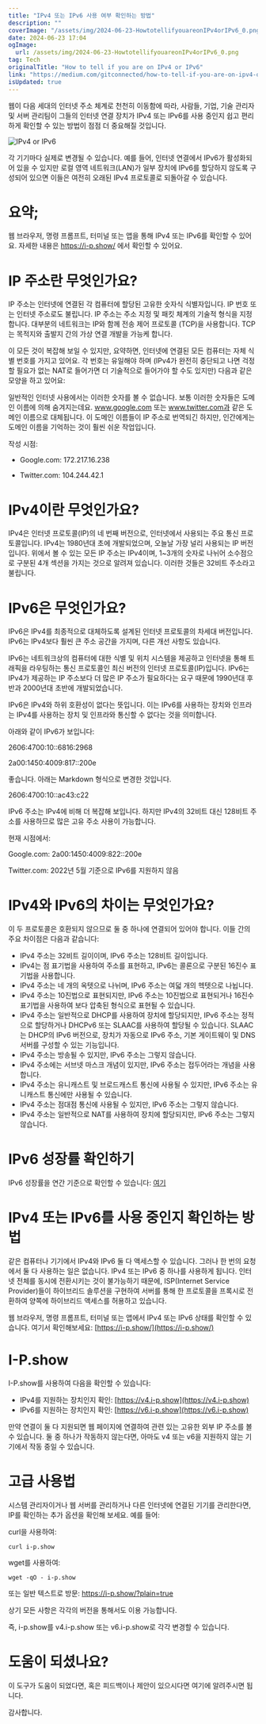 ```yaml
---
title: "IPv4 또는 IPv6 사용 여부 확인하는 방법"
description: ""
coverImage: "/assets/img/2024-06-23-HowtotellifyouareonIPv4orIPv6_0.png"
date: 2024-06-23 17:04
ogImage:
  url: /assets/img/2024-06-23-HowtotellifyouareonIPv4orIPv6_0.png
tag: Tech
originalTitle: "How to tell if you are on IPv4 or IPv6"
link: "https://medium.com/gitconnected/how-to-tell-if-you-are-on-ipv4-or-ipv6-1f33d8a1bf06"
isUpdated: true
---
```


웹이 다음 세대의 인터넷 주소 체계로 천천히 이동함에 따라, 사람들, 기업, 기술 관리자 및 서버 관리팀이 그들의 인터넷 연결 장치가 IPv4 또는 IPv6를 사용 중인지 쉽고 편리하게 확인할 수 있는 방법이 점점 더 중요해질 것입니다.

![IPv4 or IPv6](/assets/img/2024-06-23-HowtotellifyouareonIPv4orIPv6_0.png)

각 기기마다 실제로 변경될 수 있습니다. 예를 들어, 인터넷 연결에서 IPv6가 활성화되어 있을 수 있지만 로컬 영역 네트워크(LAN)가 일부 장치에 IPv6를 할당하지 않도록 구성되어 있으면 이들은 여전히 오래된 IPv4 프로토콜로 되돌아갈 수 있습니다.

# 요약;

<!-- cozy-coder - 수평 -->

<ins class="adsbygoogle"
     style="display:block"
     data-ad-client="ca-pub-4877378276818686"
     data-ad-slot="1107185301"
     data-ad-format="auto"
     data-full-width-responsive="true"></ins>

<script>
     (adsbygoogle = window.adsbygoogle || []).push({});
</script>

웹 브라우저, 명령 프롬프트, 터미널 또는 앱을 통해 IPv4 또는 IPv6를 확인할 수 있어요. 자세한 내용은 https://i-p.show/ 에서 확인할 수 있어요.

# IP 주소란 무엇인가요?

IP 주소는 인터넷에 연결된 각 컴퓨터에 할당된 고유한 숫자식 식별자입니다. IP 번호 또는 인터넷 주소로도 불립니다. IP 주소는 주소 지정 및 패킷 체계의 기술적 형식을 지정합니다. 대부분의 네트워크는 IP와 함께 전송 제어 프로토콜 (TCP)을 사용합니다. TCP는 목적지와 출발지 간의 가상 연결 개발을 가능케 합니다.

이 모든 것이 복잡해 보일 수 있지만, 요약하면, 인터넷에 연결된 모든 컴퓨터는 자체 식별 번호를 가지고 있어요. 각 번호는 유일해야 하며 (IPv4가 완전히 중단되고 나면 걱정할 필요가 없는 NAT로 들어가면 더 기술적으로 들어가야 할 수도 있지만) 다음과 같은 모양을 하고 있어요:

<!-- cozy-coder - 수평 -->

<ins class="adsbygoogle"
     style="display:block"
     data-ad-client="ca-pub-4877378276818686"
     data-ad-slot="1107185301"
     data-ad-format="auto"
     data-full-width-responsive="true"></ins>

<script>
     (adsbygoogle = window.adsbygoogle || []).push({});
</script>

일반적인 인터넷 사용에서는 이러한 숫자를 볼 수 없습니다. 보통 이러한 숫자들은 도메인 이름에 의해 숨겨지는데요. www.google.com 또는 www.twitter.com과 같은 도메인 이름으로 대체됩니다. 이 도메인 이름들이 IP 주소로 번역되긴 하지만, 인간에게는 도메인 이름을 기억하는 것이 훨씬 쉬운 작업입니다.

<!-- cozy-coder - 수평 -->

<ins class="adsbygoogle"
     style="display:block"
     data-ad-client="ca-pub-4877378276818686"
     data-ad-slot="1107185301"
     data-ad-format="auto"
     data-full-width-responsive="true"></ins>

<script>
     (adsbygoogle = window.adsbygoogle || []).push({});
</script>

작성 시점:

- Google.com: 172.217.16.238

- Twitter.com: 104.244.42.1

# IPv4이란 무엇인가요?

<!-- cozy-coder - 수평 -->

<ins class="adsbygoogle"
     style="display:block"
     data-ad-client="ca-pub-4877378276818686"
     data-ad-slot="1107185301"
     data-ad-format="auto"
     data-full-width-responsive="true"></ins>

<script>
     (adsbygoogle = window.adsbygoogle || []).push({});
</script>

IPv4은 인터넷 프로토콜(IP)의 네 번째 버전으로, 인터넷에서 사용되는 주요 통신 프로토콜입니다. IPv4는 1980년대 초에 개발되었으며, 오늘날 가장 널리 사용되는 IP 버전입니다. 위에서 볼 수 있는 모든 IP 주소는 IPv4이며, 1~3개의 숫자로 나뉘어 소수점으로 구분된 4개 섹션을 가지는 것으로 알려져 있습니다. 이러한 것들은 32비트 주소라고 불립니다.

# IPv6은 무엇인가요?

IPv6은 IPv4를 최종적으로 대체하도록 설계된 인터넷 프로토콜의 차세대 버전입니다. IPv6는 IPv4보다 훨씬 큰 주소 공간을 가지며, 다른 개선 사항도 있습니다.

IPv6는 네트워크상의 컴퓨터에 대한 식별 및 위치 시스템을 제공하고 인터넷을 통해 트래픽을 라우팅하는 통신 프로토콜인 최신 버전의 인터넷 프로토콜(IP)입니다. IPv6는 IPv4가 제공하는 IP 주소보다 더 많은 IP 주소가 필요하다는 요구 때문에 1990년대 후반과 2000년대 초반에 개발되었습니다.

<!-- cozy-coder - 수평 -->

<ins class="adsbygoogle"
     style="display:block"
     data-ad-client="ca-pub-4877378276818686"
     data-ad-slot="1107185301"
     data-ad-format="auto"
     data-full-width-responsive="true"></ins>

<script>
     (adsbygoogle = window.adsbygoogle || []).push({});
</script>

IPv6은 IPv4와 하위 호환성이 없다는 뜻입니다. 이는 IPv6를 사용하는 장치와 인프라는 IPv4를 사용하는 장치 및 인프라와 통신할 수 없다는 것을 의미합니다.

아래와 같이 IPv6가 보입니다:

2606:4700:10::6816:2968

2a00:1450:4009:817::200e

<!-- cozy-coder - 수평 -->

<ins class="adsbygoogle"
     style="display:block"
     data-ad-client="ca-pub-4877378276818686"
     data-ad-slot="1107185301"
     data-ad-format="auto"
     data-full-width-responsive="true"></ins>

<script>
     (adsbygoogle = window.adsbygoogle || []).push({});
</script>

좋습니다. 아래는 Markdown 형식으로 변경한 것입니다.

2606:4700:10::ac43:c22

IPv6 주소는 IPv4에 비해 더 복잡해 보입니다. 하지만 IPv4의 32비트 대신 128비트 주소를 사용하므로 많은 고유 주소 사용이 가능합니다.

현재 시점에서:

Google.com: 2a00:1450:4009:822::200e

<!-- cozy-coder - 수평 -->

<ins class="adsbygoogle"
     style="display:block"
     data-ad-client="ca-pub-4877378276818686"
     data-ad-slot="1107185301"
     data-ad-format="auto"
     data-full-width-responsive="true"></ins>

<script>
     (adsbygoogle = window.adsbygoogle || []).push({});
</script>

Twitter.com: 2022년 5월 기준으로 IPv6를 지원하지 않음

# IPv4와 IPv6의 차이는 무엇인가요?

이 두 프로토콜은 호환되지 않으므로 둘 중 하나에 연결되어 있어야 합니다. 이들 간의 주요 차이점은 다음과 같습니다:

- IPv4 주소는 32비트 길이이며, IPv6 주소는 128비트 길이입니다.
- IPv4는 점 표기법을 사용하여 주소를 표현하고, IPv6는 콜론으로 구분된 16진수 표기법을 사용합니다.
- IPv4 주소는 네 개의 옥텟으로 나뉘며, IPv6 주소는 여덟 개의 헥텟으로 나뉩니다.
- IPv4 주소는 10진법으로 표현되지만, IPv6 주소는 10진법으로 표현되거나 16진수 표기법을 사용하여 보다 압축된 형식으로 표현될 수 있습니다.
- IPv4 주소는 일반적으로 DHCP를 사용하여 장치에 할당되지만, IPv6 주소는 정적으로 할당하거나 DHCPv6 또는 SLAAC를 사용하여 할당될 수 있습니다. SLAAC는 DHCP의 IPv6 버전으로, 장치가 자동으로 IPv6 주소, 기본 게이트웨이 및 DNS 서버를 구성할 수 있는 기능입니다.
- IPv4 주소는 방송될 수 있지만, IPv6 주소는 그렇지 않습니다.
- IPv4 주소에는 서브넷 마스크 개념이 있지만, IPv6 주소는 접두어라는 개념을 사용합니다.
- IPv4 주소는 유니캐스트 및 브로드캐스트 통신에 사용될 수 있지만, IPv6 주소는 유니캐스트 통신에만 사용될 수 있습니다.
- IPv4 주소는 점대점 통신에 사용될 수 있지만, IPv6 주소는 그렇지 않습니다.
- IPv4 주소는 일반적으로 NAT를 사용하여 장치에 할당되지만, IPv6 주소는 그렇지 않습니다.

<!-- cozy-coder - 수평 -->

<ins class="adsbygoogle"
     style="display:block"
     data-ad-client="ca-pub-4877378276818686"
     data-ad-slot="1107185301"
     data-ad-format="auto"
     data-full-width-responsive="true"></ins>

<script>
     (adsbygoogle = window.adsbygoogle || []).push({});
</script>

# IPv6 성장률 확인하기

IPv6 성장률을 연간 기준으로 확인할 수 있습니다: [여기](https://www.google.com/intl/en/ipv6/statistics.html)

# IPv4 또는 IPv6를 사용 중인지 확인하는 방법

같은 컴퓨터나 기기에서 IPv4와 IPv6 둘 다 액세스할 수 있습니다. 그러나 한 번의 요청에서 둘 다 사용하는 일은 없습니다. IPv4 또는 IPv6 중 하나를 사용하게 됩니다. 인터넷 전체를 동시에 전환시키는 것이 불가능하기 때문에, ISP(Internet Service Provider)들이 하이브리드 솔루션을 구현하여 서버를 통해 한 프로토콜을 프록시로 전환하여 양쪽에 하이브리드 액세스를 허용하고 있습니다.

<!-- cozy-coder - 수평 -->

<ins class="adsbygoogle"
     style="display:block"
     data-ad-client="ca-pub-4877378276818686"
     data-ad-slot="1107185301"
     data-ad-format="auto"
     data-full-width-responsive="true"></ins>

<script>
     (adsbygoogle = window.adsbygoogle || []).push({});
</script>

웹 브라우저, 명령 프롬프트, 터미널 또는 앱에서 IPv4 또는 IPv6 상태를 확인할 수 있습니다. 여기서 확인해보세요: [https://i-p.show/](https://i-p.show/)

# I-P.show

I-P.show를 사용하여 다음을 확인할 수 있습니다:

- IPv4를 지원하는 장치인지 확인: [https://v4.i-p.show](https://v4.i-p.show)
- IPv6를 지원하는 장치인지 확인: [https://v6.i-p.show](https://v6.i-p.show)

<!-- cozy-coder - 수평 -->

<ins class="adsbygoogle"
     style="display:block"
     data-ad-client="ca-pub-4877378276818686"
     data-ad-slot="1107185301"
     data-ad-format="auto"
     data-full-width-responsive="true"></ins>

<script>
     (adsbygoogle = window.adsbygoogle || []).push({});
</script>

만약 연결이 둘 다 지원되면 웹 페이지에 연결하여 관련 있는 고유한 외부 IP 주소를 볼 수 있습니다. 둘 중 하나가 작동하지 않는다면, 아마도 v4 또는 v6을 지원하지 않는 기기에서 작동 중일 수 있습니다.

# 고급 사용법

시스템 관리자이거나 웹 서버를 관리하거나 다른 인터넷에 연결된 기기를 관리한다면, IP를 확인하는 추가 옵션을 확인해 보세요. 예를 들어:

curl을 사용하여:

<!-- cozy-coder - 수평 -->

<ins class="adsbygoogle"
     style="display:block"
     data-ad-client="ca-pub-4877378276818686"
     data-ad-slot="1107185301"
     data-ad-format="auto"
     data-full-width-responsive="true"></ins>

<script>
     (adsbygoogle = window.adsbygoogle || []).push({});
</script>

```shell
curl i-p.show
```

wget를 사용하여:

```shell
wget -qO - i-p.show
```

또는 일반 텍스트로 방문: https://i-p.show/?plain=true

<!-- cozy-coder - 수평 -->

<ins class="adsbygoogle"
     style="display:block"
     data-ad-client="ca-pub-4877378276818686"
     data-ad-slot="1107185301"
     data-ad-format="auto"
     data-full-width-responsive="true"></ins>

<script>
     (adsbygoogle = window.adsbygoogle || []).push({});
</script>

상기 모든 사항은 각각의 버전을 통해서도 이용 가능합니다.

즉, i-p.show를 v4.i-p.show 또는 v6.i-p.show로 각각 변경할 수 있습니다.

# 도움이 되셨나요?

이 도구가 도움이 되었다면, 혹은 피드백이나 제안이 있으시다면 여기에 알려주시면 됩니다.

<!-- cozy-coder - 수평 -->

<ins class="adsbygoogle"
     style="display:block"
     data-ad-client="ca-pub-4877378276818686"
     data-ad-slot="1107185301"
     data-ad-format="auto"
     data-full-width-responsive="true"></ins>

<script>
     (adsbygoogle = window.adsbygoogle || []).push({});
</script>

감사합니다.
